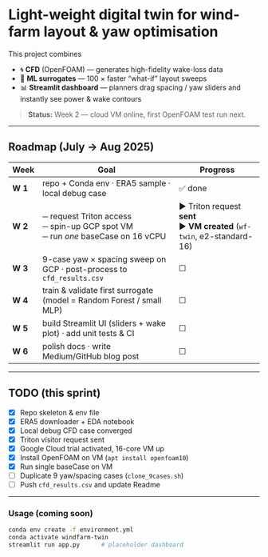 # Light-weight digital twin for wind-farm layout & yaw optimisation

This project combines  
* 🌀 **CFD** (OpenFOAM) — generates high-fidelity wake-loss data  
* 🤖 **ML surrogates** — 100 × faster “what-if” layout sweeps  
* 📊 **Streamlit dashboard** — planners drag spacing / yaw sliders and instantly see power & wake contours

> **Status:** Week 2 — cloud VM online, first OpenFOAM test run next.

---

## Roadmap (July → Aug 2025)

| Week | Goal | Progress |
|------|------|----------|
| **W 1** | repo + Conda env · ERA5 sample · local debug case | ✅ done |
| **W 2** | ─ request Triton access<br>─ spin-up GCP spot VM<br>─ run *one* baseCase on 16 vCPU | ▶ Triton request **sent**<br>▶ **VM created** (`wf-twin`, e2-standard-16) |
| **W 3** | 9-case yaw × spacing sweep on GCP · post-process to `cfd_results.csv` | ☐ |
| **W 4** | train & validate first surrogate (model = Random Forest / small MLP) | ☐ |
| **W 5** | build Streamlit UI (sliders + wake plot) · add unit tests & CI | ☐ |
| **W 6** | polish docs · write Medium/GitHub blog post | ☐ |

---

## TODO (this sprint)

- [x] Repo skeleton & env file  
- [x] ERA5 downloader + EDA notebook  
- [x] Local debug CFD case converged  
- [x] Triton visitor request sent  
- [x] Google Cloud trial activated, 16-core VM up  
- [x] Install OpenFOAM on VM (`apt install openfoam10`)  
- [x] Run single baseCase on VM  
- [ ] Duplicate 9 yaw/spacing cases (`clone_9cases.sh`)  
- [ ] Push `cfd_results.csv` and update Readme

---

### Usage (coming soon)

```bash
conda env create -f environment.yml
conda activate windfarm-twin
streamlit run app.py      # placeholder dashboard

